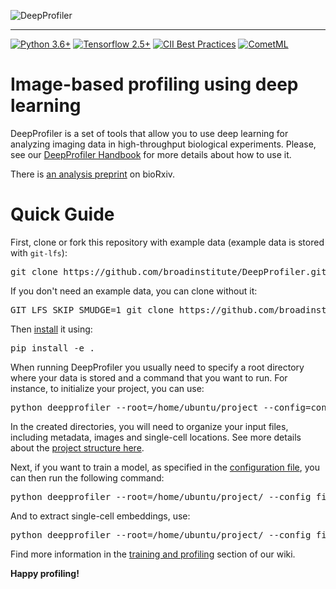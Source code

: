 ![DeepProfiler](figures/logo/banner.png)

-----------------
[![Python 3.6+](https://img.shields.io/badge/python-3.6%2B-blue)](https://www.python.org/downloads/release/python-360/)
[![Tensorflow 2.5+](https://img.shields.io/badge/tensorflow-2.5%2B-brightgreen)](https://www.tensorflow.org/install/pip)
[![CII Best Practices](https://bestpractices.coreinfrastructure.org/projects/1966/badge)](https://bestpractices.coreinfrastructure.org/projects/1966)
[![CometML](https://img.shields.io/badge/comet.ml-track-brightgreen.svg)](https://www.comet.ml)

# Image-based profiling using deep learning 

DeepProfiler is a set of tools that allow you to use deep learning for analyzing imaging data in high-throughput biological experiments. 
Please, see our [DeepProfiler Handbook](https://cytomining.github.io/DeepProfiler-handbook/) for more details about how to use it.

There is [an analysis preprint](https://doi.org/10.1101/2022.08.12.503783) on bioRxiv. 

# Quick Guide

First, clone or fork this repository with example data (example data is stored with `git-lfs`):
<pre>
git clone https://github.com/broadinstitute/DeepProfiler.git
</pre>

If you don't need an example data, you can clone without it:
<pre>
GIT_LFS_SKIP_SMUDGE=1 git clone https://github.com/broadinstitute/DeepProfiler.git
</pre>



Then [install](https://cytomining.github.io/DeepProfiler-handbook/docs/01-install.html) it using:
<pre>
pip install -e .
</pre>

When running DeepProfiler you usually need to specify a root directory where your data is stored and a command that you want to run. 
For instance, to initialize your project, you can use:
<pre>
python deepprofiler --root=/home/ubuntu/project --config=config.json setup
</pre>
In the created directories, you will need to organize your input files, including metadata, images and single-cell locations. 
See more details about the [project structure here](https://cytomining.github.io/DeepProfiler-handbook/docs/02-structure.html).

Next, if you want to train a model, as specified in the [configuration file](https://cytomining.github.io/DeepProfiler-handbook/docs/03-config.html), you can then run the following command:

<pre>
python deepprofiler --root=/home/ubuntu/project/ --config filename.json train
</pre>

And to extract single-cell embeddings, use:

<pre>
python deepprofiler --root=/home/ubuntu/project/ --config filename.json profile
</pre>

Find more information in the [training and profiling](https://cytomining.github.io/DeepProfiler-handbook/docs/04-train-infer.html) section of our wiki.


**Happy profiling!**
